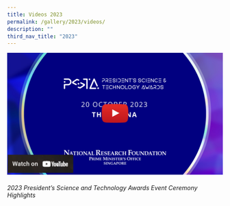 ```yaml
---
title: Videos 2023
permalink: /gallery/2023/videos/
description: ""
third_nav_title: "2023"
---
```

![2023 President’s Science and Technology Awards Event Ceremony Highlights](/images/Video%20Thumbnails/youtube-2023-tumb-mockup-main.jpg)
###### 2023 President’s Science and Technology Awards Event Ceremony Highlights
